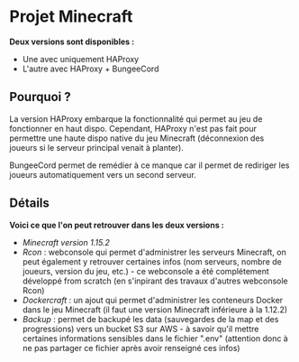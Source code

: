 # Projet Minecraft
**Deux versions sont disponibles :**
- Une avec uniquement HAProxy
- L'autre avec HAProxy + BungeeCord

## Pourquoi ?
La version HAProxy embarque la fonctionnalité qui permet au jeu de fonctionner en haut dispo. Cependant, HAProxy n'est pas fait pour permettre une haute dispo native du jeu Minecraft (déconnexion des joueurs si le serveur principal venait à planter).

BungeeCord permet de remédier à ce manque car il permet de rediriger les joueurs automatiquement vers un second serveur.

## Détails
**Voici ce que l'on peut retrouver dans les deux versions :**
- *Minecraft version 1.15.2*
- *Rcon* : webconsole qui permet d'administrer les serveurs Minecraft, on peut également y retrouver certaines infos (nom serveurs, nombre de joueurs, version du jeu, etc.) - ce webconsole a été complétement développé from scratch (en s'inpirant des travaux d'autres webconsole Rcon) 
- *Dockercraft* : un ajout qui permet d'administrer les conteneurs Docker dans le jeu Minecraft (il faut une version Minecraft inférieure à la 1.12.2)
- *Backup* : permet de backupé les data (sauvegardes de la map et des progressions) vers un bucket S3 sur AWS - à savoir qu'il mettre certaines informations sensibles dans le fichier ".env" (attention donc à ne pas partager ce fichier après avoir renseigné ces infos)
